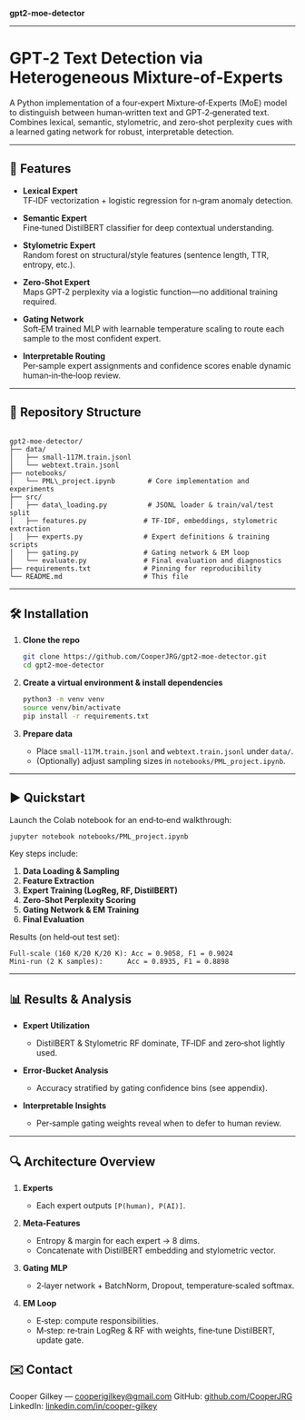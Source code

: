 
**gpt2-moe-detector**

---

# GPT‑2 Text Detection via Heterogeneous Mixture‑of‑Experts

A Python implementation of a four‑expert Mixture‑of‑Experts (MoE) model to distinguish between human‑written text and GPT‑2‑generated text. Combines lexical, semantic, stylometric, and zero‑shot perplexity cues with a learned gating network for robust, interpretable detection.

---

## 🚀 Features

- **Lexical Expert**  
  TF‑IDF vectorization + logistic regression for n‑gram anomaly detection.

- **Semantic Expert**  
  Fine‑tuned DistilBERT classifier for deep contextual understanding.

- **Stylometric Expert**  
  Random forest on structural/style features (sentence length, TTR, entropy, etc.).

- **Zero‑Shot Expert**  
  Maps GPT‑2 perplexity via a logistic function—no additional training required.

- **Gating Network**  
  Soft‑EM trained MLP with learnable temperature scaling to route each sample to the most confident expert.

- **Interpretable Routing**  
  Per‑sample expert assignments and confidence scores enable dynamic human‑in‑the‑loop review.

---

## 📁 Repository Structure

```

gpt2-moe-detector/
├── data/
│   ├── small-117M.train.jsonl
│   └── webtext.train.jsonl
├── notebooks/
│   └── PML\_project.ipynb        # Core implementation and experiments
├── src/
│   ├── data\_loading.py          # JSONL loader & train/val/test split
│   ├── features.py              # TF‑IDF, embeddings, stylometric extraction
│   ├── experts.py               # Expert definitions & training scripts
│   ├── gating.py                # Gating network & EM loop
│   └── evaluate.py              # Final evaluation and diagnostics
├── requirements.txt             # Pinning for reproducibility
└── README.md                    # This file

````

---

## 🛠️ Installation

1. **Clone the repo**  
   ```bash
   git clone https://github.com/CooperJRG/gpt2-moe-detector.git
   cd gpt2-moe-detector
   ```

2. **Create a virtual environment & install dependencies**

   ```bash
   python3 -m venv venv
   source venv/bin/activate
   pip install -r requirements.txt
   ```

3. **Prepare data**

   * Place `small-117M.train.jsonl` and `webtext.train.jsonl` under `data/`.
   * (Optionally) adjust sampling sizes in `notebooks/PML_project.ipynb`.

---

## ▶️ Quickstart

Launch the Colab notebook for an end‑to‑end walkthrough:

```bash
jupyter notebook notebooks/PML_project.ipynb
```

Key steps include:

1. **Data Loading & Sampling**
2. **Feature Extraction**
3. **Expert Training (LogReg, RF, DistilBERT)**
4. **Zero‑Shot Perplexity Scoring**
5. **Gating Network & EM Training**
6. **Final Evaluation**

Results (on held‑out test set):

```
Full‑scale (160 K/20 K/20 K): Acc = 0.9058, F1 = 0.9024  
Mini‑run (2 K samples):      Acc = 0.8935, F1 = 0.8898  
```

---

## 📊 Results & Analysis

* **Expert Utilization**

  * DistilBERT & Stylometric RF dominate, TF‑IDF and zero‑shot lightly used.
* **Error‑Bucket Analysis**

  * Accuracy stratified by gating confidence bins (see appendix).
* **Interpretable Insights**

  * Per‑sample gating weights reveal when to defer to human review.

---

## 🔍 Architecture Overview

1. **Experts**

   * Each expert outputs `[P(human), P(AI)]`.
2. **Meta‑Features**

   * Entropy & margin for each expert → 8 dims.
   * Concatenate with DistilBERT embedding and stylometric vector.
3. **Gating MLP**

   * 2‑layer network + BatchNorm, Dropout, temperature‑scaled softmax.
4. **EM Loop**

   * E‑step: compute responsibilities.
   * M‑step: re‑train LogReg & RF with weights, fine‑tune DistilBERT, update gate.


## ✉️ Contact

Cooper Gilkey — [cooperjgilkey@gmail.com](mailto:cooperjgilkey@gmail.com)
GitHub: [github.com/CooperJRG](https://github.com/CooperJRG)
LinkedIn: [linkedin.com/in/cooper-gilkey](https://www.linkedin.com/in/cooper-gilkey)
